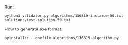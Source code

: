 Run:

`python3 validator.py algorithms/136819-instance-50.txt  solutions/test-solution-50.txt`


How to generate exe format:

`pyinstaller --onefile algorithms/136819-algorithm.py`